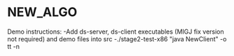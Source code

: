 # NEW_ALGO
Demo instructions:
-Add ds-server, ds-client executables (MIGJ fix version not required) and demo files into src
-./stage2-test-x86 "java NewClient" -o tt -n